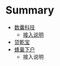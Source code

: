 # Summary

* [数囊科技](README.md)
  * [接入说明](jie-ru-shuo-ming.md)
* [贷乾宝](chapter1.md)
* [蜂巢下户](feng-chao-xia-hu.md)
  * 接入说明

